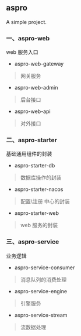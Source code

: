 ## aspro

A simple project.

### 一、aspro-web

web 服务入口

- aspro-web-gateway

> 网关服务

- aspro-web-admin

> 后台接口

- aspro-web-api

> 对外接口


### 二、aspro-starter

基础通用组件的封装

- aspro-starter-db

> 数据库操作的封装

- aspro-starter-nacos

> 配置\注册 中心的封装

- aspro-starter-web

> web 服务的封装

### 三、aspro-service

业务逻辑

- aspro-service-consumer

> 消息队列的消费处理

- aspro-service-engine

> 引擎服务

- aspro-service-stream

> 流数据处理